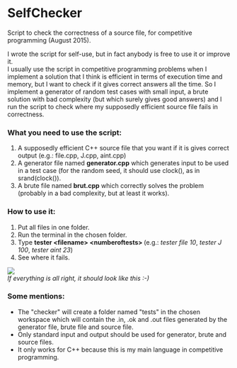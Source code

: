 # SelfChecker
Script to check the correctness of a source file, for competitive programming (August 2015).<br/>

I wrote the script for self-use, but in fact anybody is free to use it or improve it. <br/>
I usually use the script in competitive programming problems when I implement a solution that I think is efficient in terms of execution time and memory, but I want to check if it gives correct answers all the time. So I implement a generator of random test cases with small input, a brute solution with bad complexity (but which surely gives good answers) and I run the script to check where my supposedly efficient source file fails in correctness.

### What you need to use the script:

1. A supposedly efficient C++ source file that you want if it is gives correct output (e.g.: file.cpp, J.cpp, aint.cpp)
2. A generator file named <b>generator.cpp</b> which generates input to be used in a test case (for the random seed, it should use clock(), as in srand(clock()).
3. A brute file named <b>brut.cpp</b> which correctly solves the problem (probably in a bad complexity, but at least it works).

### How to use it:

1. Put all files in one folder.
2. Run the terminal in the chosen folder.
3. Type <b>tester \<filename\> \<numberoftests\> </b> (e.g.: <i>tester file 10</i>, <i>tester J 100</i>, <i>tester aint 23</i>)
4. See where it fails.

<img src="http://i68.tinypic.com/4se72w.jpg"/><br/>
<i>If everything is all right, it should look like this :-) </i>

### Some mentions:

- The "checker" will create a folder named "tests" in the chosen workspace which will contain the .in, .ok and .out files generated by the generator file, brute file and source file.
- Only standard input and output should be used for generator, brute and source files.
- It only works for C++ because this is my main language in competitive programming.
